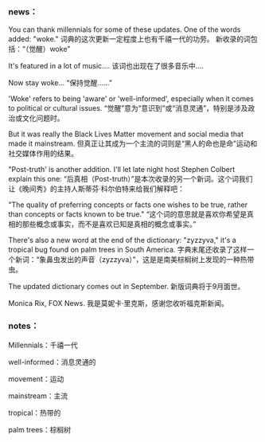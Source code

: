 ### news：

You can thank millennials for some of these updates. One of the words added: "woke." 词典的这次更新一定程度上也有千禧一代的功劳。 新收录的词包括：“（觉醒）woke”

It's featured in a lot of music.... 该词也出现在了很多音乐中....

Now stay woke... “保持觉醒......”

'Woke' refers to being 'aware' or 'well-informed', especially when it comes to political or cultural issues. “觉醒”意为“意识到”或“消息灵通”，特别是涉及政治或文化问题时。

But it was really the Black Lives Matter movement and social media that made it mainstream. 但真正让其成为一个主流的词则是“黑人的命也是命”运动和社交媒体作用的结果。

"Post-truth' is another addition. I'll let late night host Stephen Colbert explain this one: “后真相（Post-truth）”是本次收录的另一个新词。这个词我们让《晚间秀》的主持人斯蒂芬·科尔伯特来给我们解释吧：

"The quality of preferring concepts or facts one wishes to be true, rather than concepts or facts known to be true." “这个词的意思就是喜欢你希望是真相的那些概念或事实，而不是喜欢已知是真相的概念或事实。”

There's also a new word at the end of the dictionary: "zyzzyva," it's a tropical bug found on palm trees in South America. 字典末尾还收录了这样一个新词：“象鼻虫发出的声音（zyzzyva）”，这是是南美棕榈树上发现的一种热带虫。

The updated dictionary comes out in September. 新版词典将于9月面世。

Monica Rix, FOX News. 我是莫妮卡·里克斯，感谢您收听福克斯新闻。

### notes：

Millennials：千禧一代

well-informed：消息灵通的

movement：运动

mainstream：主流

tropical：热带的

palm trees：棕榈树

